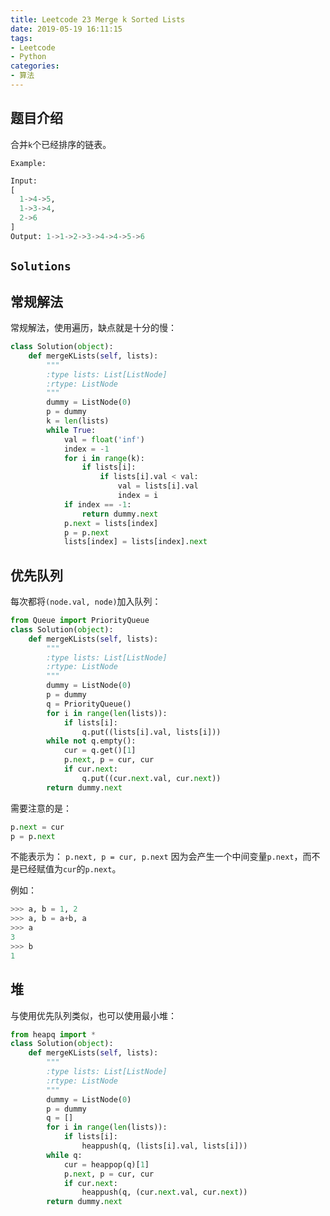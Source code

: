 ```yaml
---
title: Leetcode 23 Merge k Sorted Lists
date: 2019-05-19 16:11:15
tags:
- Leetcode
- Python
categories:
- 算法
---
```


## 题目介绍

合并`k`个已经排序的链表。

<!-- more -->

`Example:`

```python 
Input:
[
  1->4->5,
  1->3->4,
  2->6
]
Output: 1->1->2->3->4->4->5->6
```

## `Solutions`

## 常规解法

常规解法，使用遍历，缺点就是十分的慢：

```python 
class Solution(object):
    def mergeKLists(self, lists):
        """
        :type lists: List[ListNode]
        :rtype: ListNode
        """
        dummy = ListNode(0)
        p = dummy
        k = len(lists)
        while True:
            val = float('inf')
            index = -1
            for i in range(k):
                if lists[i]:
                    if lists[i].val < val:
                        val = lists[i].val
                        index = i
            if index == -1:
                return dummy.next
            p.next = lists[index]
            p = p.next
            lists[index] = lists[index].next
```

## 优先队列

每次都将`(node.val, node)`加入队列：

```python 
from Queue import PriorityQueue
class Solution(object):
    def mergeKLists(self, lists):
        """
        :type lists: List[ListNode]
        :rtype: ListNode
        """
        dummy = ListNode(0)
        p = dummy
        q = PriorityQueue()
        for i in range(len(lists)):
            if lists[i]:
                q.put((lists[i].val, lists[i]))
        while not q.empty():
            cur = q.get()[1]
            p.next, p = cur, cur
            if cur.next:
                q.put((cur.next.val, cur.next))
        return dummy.next
```

需要注意的是：

```python 
p.next = cur
p = p.next
```

不能表示为：
`p.next, p = cur, p.next`
因为会产生一个中间变量`p.next`，而不是已经赋值为`cur`的`p.next`。

例如：

```python 
>>> a, b = 1, 2
>>> a, b = a+b, a
>>> a
3
>>> b
1
```

## 堆

与使用优先队列类似，也可以使用最小堆：

```python 
from heapq import *
class Solution(object):
    def mergeKLists(self, lists):
        """
        :type lists: List[ListNode]
        :rtype: ListNode
        """
        dummy = ListNode(0)
        p = dummy
        q = []
        for i in range(len(lists)):
            if lists[i]:
                heappush(q, (lists[i].val, lists[i]))
        while q:
            cur = heappop(q)[1]
            p.next, p = cur, cur
            if cur.next:
                heappush(q, (cur.next.val, cur.next))
        return dummy.next
```

